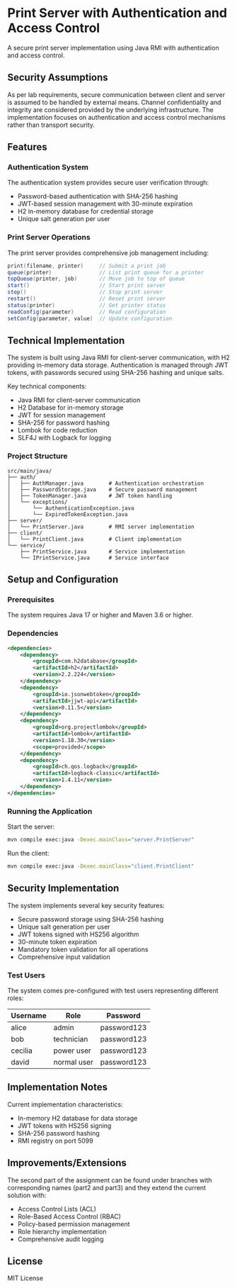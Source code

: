 # Print Server with Authentication and Access Control
A secure print server implementation using Java RMI with authentication and access control.

## Security Assumptions
As per lab requirements, secure communication between client and server is assumed to be handled by external means. Channel confidentiality and integrity are considered provided by the underlying infrastructure. The implementation focuses on authentication and access control mechanisms rather than transport security.

## Features

### Authentication System
The authentication system provides secure user verification through:
- Password-based authentication with SHA-256 hashing
- JWT-based session management with 30-minute expiration
- H2 in-memory database for credential storage
- Unique salt generation per user

### Print Server Operations
The print server provides comprehensive job management including:
```java
print(filename, printer)     // Submit a print job
queue(printer)               // List print queue for a printer
topQueue(printer, job)       // Move job to top of queue
start()                      // Start print server
stop()                       // Stop print server
restart()                    // Reset print server
status(printer)              // Get printer status
readConfig(parameter)        // Read configuration
setConfig(parameter, value)  // Update configuration
```

## Technical Implementation

The system is built using Java RMI for client-server communication, with H2 providing in-memory data storage. Authentication is managed through JWT tokens, with passwords secured using SHA-256 hashing and unique salts.

Key technical components:
- Java RMI for client-server communication
- H2 Database for in-memory storage
- JWT for session management
- SHA-256 for password hashing
- Lombok for code reduction
- SLF4J with Logback for logging

### Project Structure
```
src/main/java/
├── auth/
│   ├── AuthManager.java        # Authentication orchestration
│   ├── PasswordStorage.java    # Secure password management
│   ├── TokenManager.java       # JWT token handling
│   └── exceptions/
│       └── AuthenticationException.java
│       └── ExpiredTokenException.java
├── server/
│   └── PrintServer.java        # RMI server implementation
├── client/
│   └── PrintClient.java        # Client implementation
└── service/
    ├── PrintService.java       # Service implementation
    └── IPrintService.java      # Service interface
```

## Setup and Configuration

### Prerequisites
The system requires Java 17 or higher and Maven 3.6 or higher.

### Dependencies
```xml
<dependencies>
    <dependency>
        <groupId>com.h2database</groupId>
        <artifactId>h2</artifactId>
        <version>2.2.224</version>
    </dependency>
    <dependency>
        <groupId>io.jsonwebtoken</groupId>
        <artifactId>jjwt-api</artifactId>
        <version>0.11.5</version>
    </dependency>
    <dependency>
        <groupId>org.projectlombok</groupId>
        <artifactId>lombok</artifactId>
        <version>1.18.30</version>
        <scope>provided</scope>
    </dependency>
    <dependency>
        <groupId>ch.qos.logback</groupId>
        <artifactId>logback-classic</artifactId>
        <version>1.4.11</version>
    </dependency>
</dependencies>
```

### Running the Application
Start the server:
```bash
mvn compile exec:java -Dexec.mainClass="server.PrintServer"
```

Run the client:
```bash
mvn compile exec:java -Dexec.mainClass="client.PrintClient"
```

## Security Implementation

The system implements several key security features:
- Secure password storage using SHA-256 hashing
- Unique salt generation per user
- JWT tokens signed with HS256 algorithm
- 30-minute token expiration
- Mandatory token validation for all operations
- Comprehensive input validation

### Test Users
The system comes pre-configured with test users representing different roles:

| Username | Role       | Password    |
|----------|------------|-------------|
| alice    | admin      | password123 |
| bob      | technician | password123 |
| cecilia  | power user | password123 |
| david    | normal user| password123 |

## Implementation Notes
Current implementation characteristics:
- In-memory H2 database for data storage
- JWT tokens with HS256 signing
- SHA-256 password hashing
- RMI registry on port 5099

## Improvements/Extensions
The second part of the assignment can be found under branches with corresponding names (part2 and part3) and they extend the current solution with:
- Access Control Lists (ACL)
- Role-Based Access Control (RBAC)
- Policy-based permission management
- Role hierarchy implementation
- Comprehensive audit logging

## License
MIT License
